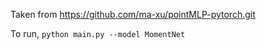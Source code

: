 Taken from https://github.com/ma-xu/pointMLP-pytorch.git

To run, `python main.py --model MomentNet`
